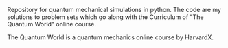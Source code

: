 Repository for quantum mechanical simulations in python.
The code are my solutions to problem sets which go along with the Curriculum of "The Quantum World" online course.

The Quantum World is a quantum mechanics online course by HarvardX.
